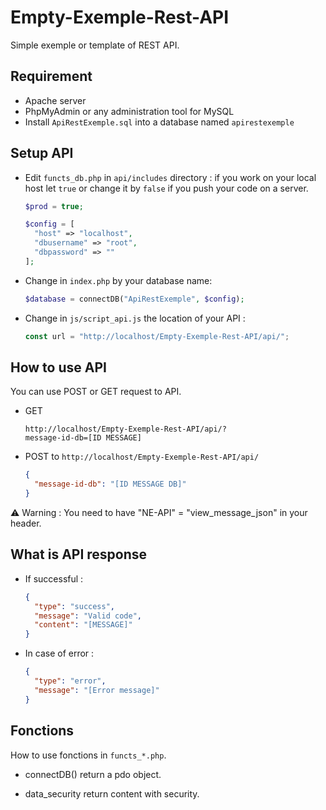 # Empty-Exemple-Rest-API

Simple exemple or template of REST API.

## Requirement

- Apache server
- PhpMyAdmin or any administration tool for MySQL
- Install `ApiRestExemple.sql` into a database named `apirestexemple`

## Setup API

- Edit `functs_db.php` in `api/includes` directory :
if you work on your local host let `true` or change it by `false` if you push your code on a server.
  ```php
  $prod = true;
  ```
  ```php
  $config = [
    "host" => "localhost",
    "dbusername" => "root",
    "dbpassword" => ""
  ];
  ```

- Change in `index.php` by your database name:
  ```php
  $database = connectDB("ApiRestExemple", $config);
  ```

- Change in `js/script_api.js` the location of your API :
  ```js
  const url = "http://localhost/Empty-Exemple-Rest-API/api/";
  ```

## How to use API

You can use POST or GET request to API.

- GET
  ```
  http://localhost/Empty-Exemple-Rest-API/api/?
  message-id-db=[ID MESSAGE]
  ```

- POST to `http://localhost/Empty-Exemple-Rest-API/api/`
  ```json
  {
    "message-id-db": "[ID MESSAGE DB]"
  }
  ```

⚠️ Warning : You need to have "NE-API" = "view_message_json" in your header.

## What is API response

- If successful :
  ```json
  {
    "type": "success",
    "message": "Valid code",
    "content": "[MESSAGE]"
  }
  ```

- In case of error :
  ```json
  {
    "type": "error",
    "message": "[Error message]"
  }
  ```

## Fonctions

How to use fonctions in `functs_*.php`.

- connectDB() 
  return a pdo object.

- data_security
  return content with security.
